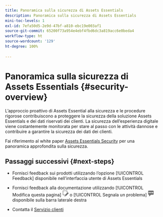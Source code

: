 ```yaml
---
title: Panoramica sulla sicurezza di Assets Essentials
description: Panoramica sulla sicurezza di Assets Essentials
mini-toc-levels: 1
exl-id: 7efa50d5-2e9d-47bf-a810-ebc19e003af1
source-git-commit: 65200f73a954e4ebf4fbd6dc3a819acc6e0beda4
workflow-type: ht
source-wordcount: '129'
ht-degree: 100%

---
```


# Panoramica sulla sicurezza di Assets Essentials {#security-overview}

L’approccio proattivo di Assets Essential alla sicurezza e le procedure rigorose contribuiscono a proteggere la sicurezza della soluzione Assets Essentials e dei dati riservati dei clienti. La sicurezza dell’esperienza digitale viene costantemente monitorata per stare al passo con le attività dannose e contribuire a garantire la sicurezza dei dati dei clienti.

Fai riferimento al white paper [Assets Essentials Security](https://www.adobe.com/content/dam/cc/en/trust-center/ungated/whitepapers/experience-cloud/adobe-experience-manager-assets-essentials-security-overview.pdf) per una panoramica approfondita sulla sicurezza.

## Passaggi successivi {#next-steps}

* Fornisci feedback sui prodotti utilizzando l’opzione [!UICONTROL Feedback] disponibile nell’interfaccia utente di Assets Essentials

* Fornisci feedback alla documentazione utilizzando [!UICONTROL Modifica questa pagina] ![modifica la pagina](assets/do-not-localize/edit-page.png) o [!UICONTROL Segnala un problema] ![crea un problema GitHub](assets/do-not-localize/github-issue.png) disponibile sulla barra laterale destra

* Contatta il [Servizio clienti](https://experienceleague.adobe.com/?support-solution=General&amp;lang=it#support)

